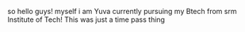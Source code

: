 so hello guys!
myself i am Yuva currently pursuing my Btech from srm Institute of Tech!
This was just a time pass thing
